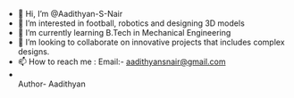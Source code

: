 - 👋 Hi, I’m @Aadithyan-S-Nair
- 👀 I’m interested in football, robotics and designing 3D models
- 🌱 I’m currently learning B.Tech in Mechanical Engineering
- 💞️ I’m looking to collaborate on innovative projects that includes complex designs. 
- 📫 How to reach me : Email:- aadithyansnair@gmail.com
- <br>
  Author- Aadithyan

<!---
Aadithyan-S-Nair/Aadithyan-S-Nair is a ✨ special ✨ repository because its `README.md` (this file) appears on your GitHub profile.
You can click the Preview link to take a look at your changes.
--->
